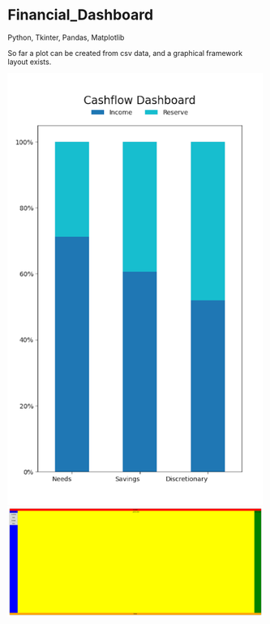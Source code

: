 # Financial_Dashboard
Python, Tkinter, Pandas, Matplotlib

So far a plot can be created from csv data, and a graphical framework layout exists.


![100% stacked bargraph](image/graph_test_01.png)
![interface frame layout](image/interface_test_01.png)
